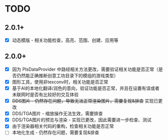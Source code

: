 # TODO

## 2.0.1+

* [X] 动态模版 - 相关功能检查，高亮、范围、创建、应用等

## 2.0.0+

* [X] 因为 PlsDataProvider 中路经相关方法更改，需要验证相关功能是否正常（是否仍然能正确推断创意工坊目录下的模组的游戏类型）
* [X] 图形工具，使用非texconv时，相关功能是否正常
* [X] 基于AI的本地化翻译/润色的意向，验证功能是否正常，并且在设置有误或者未联网时是否有比较好的交互体验
* [X] ~~DDS图片 - 仍然存在问题，导致无法正常渲染图片，需要复现&排查~~ 实现已更改
* [X] DDS/TGA图片 - 缩放操作无法生效，需要排查
* [X] DDS/TGA图片的预览与渲染 - 实现已更改，因此需要进一步检查、测试
* [X] 由于渲染器相关代码的重构，检查相关功能是否正常
* [ ] 本地化生成 - 仍然存在问题，需要复现&排查